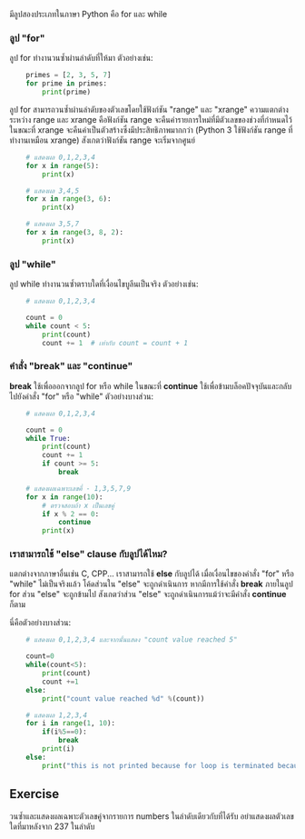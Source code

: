 มีลูปสองประเภทในภาษา Python คือ for และ while

### ลูป "for"

ลูป for ทำงานวนซ้ำผ่านลำดับที่ให้มา ตัวอย่างเช่น:

```python
    primes = [2, 3, 5, 7]
    for prime in primes:
        print(prime)
```

ลูป for สามารถวนซ้ำผ่านลำดับของตัวเลขโดยใช้ฟังก์ชัน "range" และ "xrange" ความแตกต่างระหว่าง range และ xrange คือฟังก์ชัน range จะคืนค่ารายการใหม่ที่มีตัวเลขของช่วงที่กำหนดไว้ ในขณะที่ xrange จะคืนค่าเป็นตัวสร้างซึ่งมีประสิทธิภาพมากกว่า (Python 3 ใช้ฟังก์ชัน range ที่ทำงานเหมือน xrange) สังเกตว่าฟังก์ชัน range จะเริ่มจากศูนย์

```python
    # แสดงผล 0,1,2,3,4
    for x in range(5):
        print(x)

    # แสดงผล 3,4,5
    for x in range(3, 6):
        print(x)

    # แสดงผล 3,5,7
    for x in range(3, 8, 2):
        print(x)
```

### ลูป "while"

ลูป while ทำงานวนซ้ำตราบใดที่เงื่อนไขบูลีนเป็นจริง ตัวอย่างเช่น:

```python
    # แสดงผล 0,1,2,3,4

    count = 0
    while count < 5:
        print(count)
        count += 1  # เท่ากับ count = count + 1
```

### คำสั่ง "break" และ "continue"

**break** ใช้เพื่อออกจากลูป for หรือ while ในขณะที่ **continue** ใช้เพื่อข้ามบล็อคปัจจุบันและกลับไปยังคำสั่ง "for" หรือ "while" ตัวอย่างบางส่วน:

```python
    # แสดงผล 0,1,2,3,4

    count = 0
    while True:
        print(count)
        count += 1
        if count >= 5:
            break

    # แสดงผลเฉพาะเลขคี่ - 1,3,5,7,9
    for x in range(10):
        # ตรวจสอบถ้า x เป็นเลขคู่
        if x % 2 == 0:
            continue
        print(x)
```

### เราสามารถใช้ "else" clause กับลูปได้ไหม?

แตกต่างจากภาษาอื่นเช่น C, CPP... เราสามารถใช้ **else** กับลูปได้ เมื่อเงื่อนไขของคำสั่ง "for" หรือ "while" ไม่เป็นจริงแล้ว โค้ดส่วนใน "else" จะถูกดำเนินการ หากมีการใช้คำสั่ง **break** ภายในลูป for ส่วน "else" จะถูกข้ามไป สังเกตว่าส่วน "else" จะถูกดำเนินการแม้ว่าจะมีคำสั่ง **continue** ก็ตาม

นี่คือตัวอย่างบางส่วน:

```python
    # แสดงผล 0,1,2,3,4 และจากนั้นแสดง "count value reached 5"

    count=0
    while(count<5):
        print(count)
        count +=1
    else:
        print("count value reached %d" %(count))

    # แสดงผล 1,2,3,4
    for i in range(1, 10):
        if(i%5==0):
            break
        print(i)
    else:
        print("this is not printed because for loop is terminated because of break but not due to fail in condition")
```

Exercise
--------

วนซ้ำและแสดงผลเฉพาะตัวเลขคู่จากรายการ numbers ในลำดับเดียวกับที่ได้รับ อย่าแสดงผลตัวเลขใดที่มาหลังจาก 237 ในลำดับ